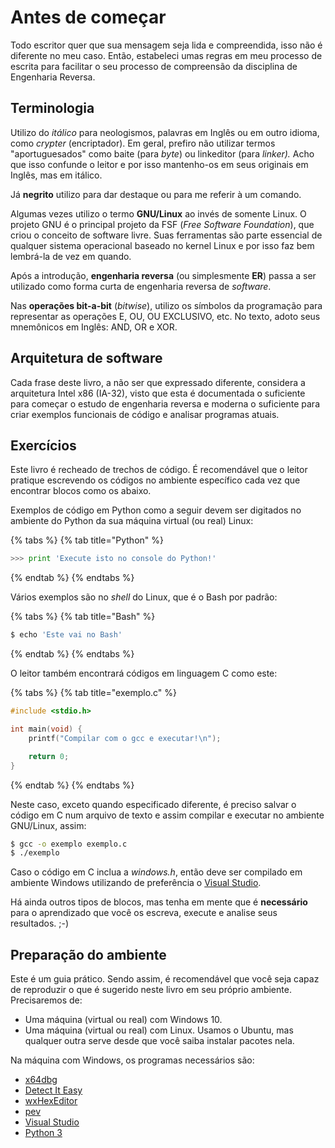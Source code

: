 # Antes de começar

Todo escritor quer que sua mensagem seja lida e compreendida, isso não é diferente no meu caso. Então, estabeleci umas regras em meu processo de escrita para facilitar o seu processo de compreensão da disciplina de Engenharia Reversa.

## Terminologia

Utilizo do _itálico_ para neologismos, palavras em Inglês ou em outro idioma, como _crypter_ \(encriptador\). Em geral, prefiro não utilizar termos "aportuguesados" como baite \(para _byte_\) ou linkeditor \(para _linker\)._ Acho que isso confunde o leitor e por isso mantenho-os em seus originais em Inglês, mas em itálico.

Já **negrito** utilizo para dar destaque ou para me referir à um comando.

Algumas vezes utilizo o termo **GNU/Linux** ao invés de somente Linux. O projeto GNU é o principal projeto da FSF \(_Free Software Foundation_\), que criou o conceito de software livre. Suas ferramentas são parte essencial de qualquer sistema operacional baseado no kernel Linux e por isso faz bem lembrá-la de vez em quando.

Após a introdução, **engenharia reversa** \(ou simplesmente **ER**\) passa a ser utilizado como forma curta de engenharia reversa de _software_.

Nas **operações bit-a-bit** \(_bitwise_\), utilizo os símbolos da programação para representar as operações E, OU, OU EXCLUSIVO, etc. No texto, adoto seus mnemônicos em Inglês: AND, OR e XOR.

## Arquitetura de software

Cada frase deste livro, a não ser que expressado diferente, considera a arquitetura Intel x86 \(IA-32\), visto que esta é documentada o suficiente para começar o estudo de engenharia reversa e moderna o suficiente para criar exemplos funcionais de código e analisar programas atuais.

## Exercícios

Este livro é recheado de trechos de código. É recomendável que o leitor pratique escrevendo os códigos no ambiente específico cada vez que encontrar blocos como os abaixo.

Exemplos de código em Python como a seguir devem ser digitados no ambiente do Python da sua máquina virtual \(ou real\) Linux:

{% tabs %}
{% tab title="Python" %}
```python
>>> print 'Execute isto no console do Python!'
```
{% endtab %}
{% endtabs %}

Vários exemplos são no _shell_ do Linux, que é o Bash por padrão:

{% tabs %}
{% tab title="Bash" %}
```bash
$ echo 'Este vai no Bash'
```
{% endtab %}
{% endtabs %}

O leitor também encontrará códigos em linguagem C como este:

{% tabs %}
{% tab title="exemplo.c" %}
```c
#include <stdio.h>

int main(void) {
    printf("Compilar com o gcc e executar!\n");

    return 0;
}
```
{% endtab %}
{% endtabs %}

Neste caso, exceto quando especificado diferente, é preciso salvar o código em C num arquivo de texto e assim compilar e executar no ambiente GNU/Linux, assim:

```bash
$ gcc -o exemplo exemplo.c
$ ./exemplo
```

Caso o código em C inclua a _windows.h_, então deve ser compilado em ambiente Windows utilizando de preferência o [Visual Studio](https://visualstudio.microsoft.com/vs/community/).

Há ainda outros tipos de blocos, mas tenha em mente que é **necessário** para o aprendizado que você os escreva, execute e analise seus resultados. ;-\)

## Preparação do ambiente

Este é um guia prático. Sendo assim, é recomendável que você seja capaz de reproduzir o que é sugerido neste livro em seu próprio ambiente. Precisaremos de:

* Uma máquina \(virtual ou real\) com Windows 10.
* Uma máquina \(virtual ou real\) com Linux. Usamos o Ubuntu, mas qualquer outra serve desde que você saiba instalar pacotes nela.

Na máquina com Windows, os programas necessários são:

* [x64dbg](https://x64dbg.com/)
* [Detect It Easy](http://ntinfo.biz/)
* [wxHexEditor](https://sourceforge.net/projects/wxhexeditor/)
* [pev](https://github.com/merces/pev)
* [Visual Studio](https://visualstudio.microsoft.com/vs/community/)
* [Python 3](https://www.python.org/downloads/)

